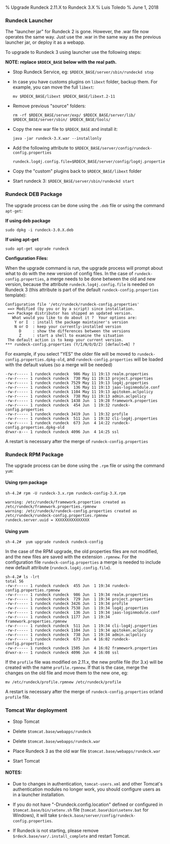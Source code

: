 % Upgrade Rundeck 2.11.X to Rundeck 3.X
% Luis Toledo
% June 1, 2018

### Rundeck Launcher

The "launcher jar" for Rundeck 2 is gone. However, the .war file now operates the same way. Just use the .war in the same way as the previous launcher jar, or deploy it as a webapp.

To upgrade to Rundeck 3 using launcher use the following steps:

**NOTE: replace `$RDECK_BASE` below with the real path.**

* Stop Rundeck Service, eg: `$RDECK_BASE/server/sbin/rundeckd stop`

* In case you have customs plugins on `libext` folder, backup them. For example, you can move the full `libext`:

	```
	mv $RDECK_BASE/libext $RDECK_BASE/libext.2-11
	```

* Remove previous "source" folders: 

	```
	rm -rf $RDECK_BASE/server/exp/ $RDECK_BASE/server/lib/ $RDECK_BASE/server/sbin/ $RDECK_BASE/tools/
	```

* Copy the new war file to `$RDECK_BASE` and install it: 

	```
	java -jar rundeck-3.X.war --installonly
	```

* Add the following attribute to `$RDECK_BASE/server/config/rundeck-config.properties`

	```
	rundeck.log4j.config.file=$RDECK_BASE/server/config/log4j.properties
	```

* Copy the "custom" plugins back to `$RDECK_BASE/libext` folder

* Start rundeck 3: `$RDECK_BASE/server/sbin/rundeckd start`


### Rundeck DEB Package 

The upgrade process can be done using the `.deb` file or using the command `apt-get`:

**If using deb package**

```
sudo dpkg -i rundeck-3.0.X.deb
```


**If using apt-get**

```
sudo apt-get upgrade rundeck
```

**Configuration Files:**

When the upgrade command is run, the upgrade process will prompt about what to do with the new version of config files. In the case of `rundeck-config.properties`, a merge needs to be done between the old and new version, because the attribute `rundeck.log4j.config.file` is needed on Rundeck 3 (this attribute is part of the default `rundeck-config.properties` template):


```
Configuration file '/etc/rundeck/rundeck-config.properties'
 ==> Modified (by you or by a script) since installation.
 ==> Package distributor has shipped an updated version.
   What would you like to do about it ?  Your options are:
    Y or I  : install the package maintainer's version
    N or O  : keep your currently-installed version
      D     : show the differences between the versions
      Z     : start a shell to examine the situation
 The default action is to keep your current version.
*** rundeck-config.properties (Y/I/N/O/D/Z) [default=N] ?
```

For example, if you select "YES" the older file will be moved to `rundeck-config.properties.dpkg-old`, and `rundeck-config.properties` will be loaded with the default values (so a merge will be needed)

```
-rw-r----- 1 rundeck rundeck  986 May 11 19:13 realm.properties
-rw-r----- 1 rundeck rundeck  730 May 11 19:13 project.properties
-rw-r----- 1 rundeck rundeck 7529 May 11 19:13 log4j.properties
-rw-r----- 1 rundeck rundeck  136 May 11 19:13 jaas-loginmodule.conf
-rw-r----- 1 rundeck rundeck 1104 May 11 19:13 apitoken.aclpolicy
-rw-r----- 1 rundeck rundeck  738 May 11 19:13 admin.aclpolicy
-rw-r----- 1 rundeck rundeck 1438 Jun  1 19:28 framework.properties
-rw-r----- 1 rundeck rundeck  454 Jun  1 19:32 rundeck-config.properties
-rw-r----- 1 rundeck rundeck 3419 Jun  1 19:32 profile
-rw-r----- 1 rundeck rundeck  511 Jun  1 19:32 cli-log4j.properties
-rw-r----- 1 rundeck rundeck  673 Jun  4 14:22 rundeck-config.properties.dpkg-old
drwxr-x--- 1 rundeck rundeck 4096 Jun  4 14:25 ssl
```

A restart is necessary after the merge of `rundeck-config.properties`


### Rundeck RPM Package

The upgrade process can be done using the `.rpm` file or using the command `yum`:

#### Using rpm package

```
sh-4.2# rpm -U rundeck-3.x.rpm rundeck-config-3.X.rpm

warning: /etc/rundeck/framework.properties created as /etc/rundeck/framework.properties.rpmnew
warning: /etc/rundeck/rundeck-config.properties created as /etc/rundeck/rundeck-config.properties.rpmnew
rundeck.server.uuid = XXXXXXXXXXXXXXX

```

#### Using yum

```
sh-4.2#  yum upgrade rundeck rundeck-config
```

In the case of the RPM upgrade, the old properties files are not modified, and the new files are saved with the extension `.rpmnew`. For the configuration file  `rundeck-config.properties` a merge is needed to include new default attribute (`rundeck.log4j.config.file`).

```
sh-4.2# ls -lrt
total 56
-rw-r----- 1 rundeck rundeck  455 Jun  1 19:34 rundeck-config.properties.rpmnew
-rw-r----- 1 rundeck rundeck  986 Jun  1 19:34 realm.properties
-rw-r----- 1 rundeck rundeck  729 Jun  1 19:34 project.properties
-rw-r----- 1 rundeck rundeck 3426 Jun  1 19:34 profile
-rw-r----- 1 rundeck rundeck 7538 Jun  1 19:34 log4j.properties
-rw-r----- 1 rundeck rundeck  136 Jun  1 19:34 jaas-loginmodule.conf
-rw-r----- 1 rundeck rundeck 1177 Jun  1 19:34 framework.properties.rpmnew
-rw-r----- 1 rundeck rundeck  511 Jun  1 19:34 cli-log4j.properties
-rw-r----- 1 rundeck rundeck 1104 Jun  1 19:34 apitoken.aclpolicy
-rw-r----- 1 rundeck rundeck  738 Jun  1 19:34 admin.aclpolicy
-rw-r----- 1 rundeck rundeck  673 Jun  4 16:02 rundeck-config.properties
-rw-r----- 1 rundeck rundeck 1505 Jun  4 16:02 framework.properties
drwxr-x--- 1 rundeck rundeck 4096 Jun  4 16:08 ssl
```

If the `profile` file was modified on 2.11.x, the new profile file (for 3.x) will be created with the name `profile.rpmnew`. If that is the case, merge the changes on the old file and move them to the new one, eg:

```
mv /etc/rundeck/profile.rpmnew /etc/rundeck/profile
```


A restart is necessary after the merge of `rundeck-config.properties` or/and `profile` file.


### Tomcat War deployment


* Stop Tomcat

* Delete `$tomcat.base/webapps/rundeck`

* Delete `$tomcat.base/webapps/rundeck.war`

* Place Rundeck 3 as the old war file `$tomcat.base/webapps/rundeck.war`

* Start Tomcat


#### NOTES:

* Due to changes in authentication, `tomcat-users.xml` and other Tomcat's authentication modules no longer work, you should configure users as in a launcher installation.

* If you do not have "-Drundeck.config.location" defined or configured in `$tomcat.base/bin/setenv.sh` file (`tomcat.base\bin\setenv.bat` for Windows), it will take `$rdeck.base/server/config/rundeck-config.properties`.

* If Rundeck is not starting, please remove `$rdeck.base/var/.install_complete` and restart Tomcat.
